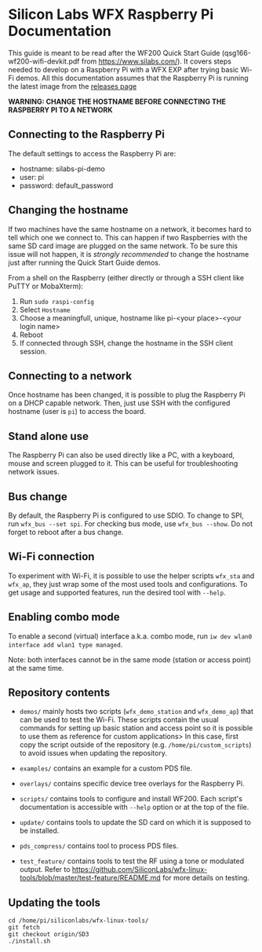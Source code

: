 Silicon Labs WFX Raspberry Pi Documentation
===========================================

This guide is meant to be read after the WF200 Quick Start Guide (qsg166-wf200-wifi-devkit.pdf from https://www.silabs.com/).
It covers steps needed to develop on a Raspberry Pi with a WFX EXP after trying basic Wi-Fi demos.
All this documentation assumes that the Raspberry Pi is running the latest image from the [releases page](RELEASES.md)

**WARNING: CHANGE THE HOSTNAME BEFORE CONNECTING THE RASPBERRY PI TO A NETWORK**

Connecting to the Raspberry Pi
------------------------------
The default settings to access the Raspberry Pi are:
 - hostname: silabs-pi-demo
 - user: pi
 - password: default_password

Changing the hostname
---------------------
If two machines have the same hostname on a network, it becomes hard to tell which one we connect to.
This can happen if two Raspberries with the same SD card image are plugged on the same network.
To be sure this issue will not happen, it is *strongly recommended* to change the hostname just after running the Quick Start Guide demos.

From a shell on the Raspberry (either directly or through a SSH client like PuTTY or MobaXterm):
 1. Run `sudo raspi-config`
 2. Select `Hostname`
 3. Choose a meaningfull, unique, hostname like pi-\<your place\>-\<your login name\>
 4. Reboot
 5. If connected through SSH, change the hostname in the SSH client session.

Connecting to a network
-----------------------
Once hostname has been changed, it is possible to plug the Raspberry Pi on a DHCP capable network.
Then, just use SSH with the configured hostname (user is `pi`) to access the board.

Stand alone use
---------------
The Raspberry Pi can also be used directly like a PC, with a keyboard, mouse and screen plugged to it. This can be useful for troubleshooting network issues.

Bus change
----------
By default, the Raspberry Pi is configured to use SDIO.
To change to SPI, run `wfx_bus --set spi`. For checking bus mode, use `wfx_bus --show`.
Do not forget to reboot after a bus change.

Wi-Fi connection
----------------
To experiment with Wi-Fi, it is possible to use the helper scripts `wfx_sta` and
`wfx_ap`, they just wrap some of the most used tools and configurations.
To get usage and supported features, run the desired tool with `--help`.

Enabling combo mode
-------------------
To enable a second (virtual) interface a.k.a. combo mode, run
`iw dev wlan0 interface add wlan1 type managed`.

Note: both interfaces cannot be in the same mode (station or access point) at
the same time.

Repository contents
-------------------
 - `demos/` mainly hosts two scripts (`wfx_demo_station` and `wfx_demo_ap`) that
   can be used to test the Wi-Fi. These scripts contain the usual commands for
   setting up basic station and access point so it is possible to use them as
   reference for custom applications> In this case, first copy the script
   outside of the repository (e.g. `/home/pi/custom_scripts`) to avoid issues when
   updating the repository.

 - `examples/` contains an example for a custom PDS file.

 - `overlays/` contains specific device tree overlays for the Raspberry Pi.

 - `scripts/` contains tools to configure and install WF200. Each script's
   documentation is accessible with `--help` option or at the top of the file.

 - `update/` contains tools to update the SD card on which it is supposed to be
   installed.

 - `pds_compress/` contains tool to process PDS files.

 - `test_feature/` contains tools to test the RF using a tone or modulated output. Refer to https://github.com/SiliconLabs/wfx-linux-tools/blob/master/test-feature/README.md for more details on testing.

Updating the tools
------------------
```
cd /home/pi/siliconlabs/wfx-linux-tools/
git fetch
git checkout origin/SD3
./install.sh
```
